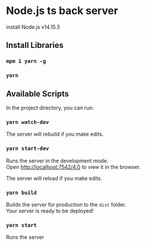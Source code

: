 # Node.js ts back server

install Node.js v14.15.5

## Install Libraries

### `mpm i yarn -g`
### `yarn`

## Available Scripts

In the project directory, you can run:

### `yarn watch-dev`

The server will rebuild if you make edits.

### `yarn start-dev`

Runs the server in the development mode.<br />
Open [http://localhost:7542/4.0](http://localhost:7542/4.0) to view it in the browser.

The server will reload if you make edits.

### `yarn build`

Builds the server for production to the `dist` folder.<br />
Your server is ready to be deployed!

### `yarn start`

Runs the server
